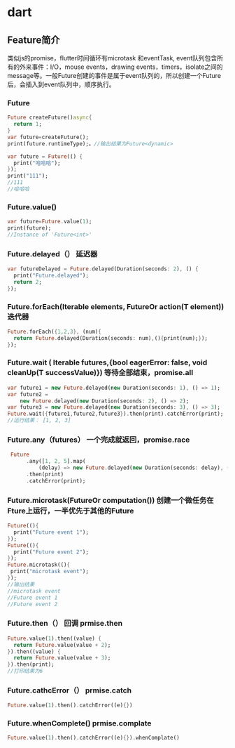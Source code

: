 # dart

## Feature简介
类似js的promise，flutter时间循环有microtask 和eventTask, event队列包含所有的外来事件：I/O，mouse events，drawing events，timers，isolate之间的message等。一般Future创建的事件是属于event队列的，所以创建一个Future后，会插入到event队列中，顺序执行。

### Future 
```dart
Future createFuture()async{
  return 1;
}
var future=createFuture();
print(future.runtimeType);。//输出结果为Future<dynamic>

var future = Future(() {
  print("哈哈哈");
});
print("111");
//111
//哈哈哈

```

### Future.value()
``` dart
var future=Future.value(1);
print(future);
//Instance of 'Future<int>'
```

### Future.delayed（） 延迟器

``` dart 
var futureDelayed = Future.delayed(Duration(seconds: 2), () {
  print("Future.delayed");
  return 2;
});
```
### Future.forEach(Iterable elements, FutureOr action(T element)) 迭代器

``` dart
Future.forEach({1,2,3}, (num){
  return Future.delayed(Duration(seconds: num),(){print(num);});
});

```

### Future.wait ( Iterable<Future> futures,{bool eagerError: false, void cleanUp(T successValue)}) 等待全部结束，promise.all
``` dart
var future1 = new Future.delayed(new Duration(seconds: 1), () => 1);
var future2 =
    new Future.delayed(new Duration(seconds: 2), () => 2);
var future3 = new Future.delayed(new Duration(seconds: 3), () => 3);
Future.wait({future1,future2,future3}).then(print).catchError(print);
//运行结果： [1, 2, 3]

```


### Future.any（futures） 一个完成就返回，promise.race

``` dart
 Future
      .any([1, 2, 5].map(
          (delay) => new Future.delayed(new Duration(seconds: delay), () => delay)))
      .then(print)
      .catchError(print);

```

### Future.microtask(FutureOr computation()) 创建一个微任务在Fture上运行，一半优先于其他的Future

``` dart
Future((){
  print("Future event 1");
});
Future((){
  print("Future event 2");
});
Future.microtask((){
 print("microtask event");
});
//输出结果
//microtask event
//Future event 1
//Future event 2

```

### Future.then（） 回调  prmise.then
``` dart
Future.value(1).then((value) {
  return Future.value(value + 2);
}).then((value) {
  return Future.value(value + 3);
}).then(print);
//打印结果为6
```

### Future.cathcError（） prmise.catch

``` dart
Future.value(1).then().catchError((e){})
```

### Future.whenComplete()   prmise.complate

``` dart
Future.value(1).then().catchError((e){}).whenComplate()
```

